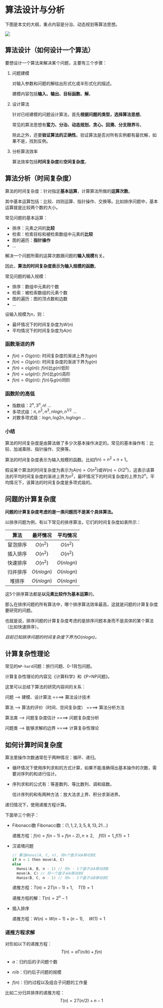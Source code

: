 # 算法设计与分析

下图是本文的大纲，重点内容是分治、动态规划等算法思想。

![](https://tva1.sinaimg.cn/large/008i3skNgy1gu064vqa44j60a208raak02.jpg)

## 算法设计（如何设计一个算法）

要想设计一个算法来解决某个问题，主要有三个步骤：

1. 问题建模

   对输入参数和问题的解给出形式化或半形式化的描述。

   建模内容包括**输入、输出、目标函数、解**。

2. 设计算法

   针对已经建模的问题设计算法，首先**根据问题的类型，选择算法思想**。

   常见的算法思想有**蛮力、分治、动态规划、贪心、回溯、分支限界**等。

   除此之外，还要**验证算法的正确性**。验证算法是否对所有实例都有最优解，如果不是，找到反例。

3. 分析算法效率

   算法效率包括**时间复杂度**和**空间复杂度**。

## 算法分析（时间复杂度）

算法的时间复杂度：针对指定**基本运算**，计算算法所做的**运算次数**。

其中基本运算包括：比较、四则运算、指针操作、交换等。比如排序问题中，基本运算就是比较两个数的大小。

常见问题的基本运算：

* 排序：元素之间的**比较**
* 检索：检索目标和被检索数组中元素的**比较**
* 图的遍历：**指针操作**
* ...

解决一个问题所需的运算次数跟问题的**输入规模**有关。

因此，**算法的时间复杂度表示为输入规模的函数**。

常见问题的输入规模：

* 排序：数组中元素的个数
* 检索：被检索数组的元素个数
* 图的遍历：图的顶点数和边数
* ...

设输入规模为$n$，则：

* 最坏情况下的时间复杂度为$W(n)$
* 平均情况下的时间复杂度为$A(n)$

### 函数渐进的界

* $f(n) = O(g(n))$: 时间复杂度的渐进上界为$g(n)$
* $f(n) = \Omega(g(n))$: 时间复杂度的渐进下界为$g(n)$
* $f(n) = o(g(n))$: $f(n)$比$g(n)$低阶
* $f(n) = \omega(g(n))$: $f(n)$比$g(n)$高阶
* $f(n) = \Theta(g(n))$: $f(n)$与$g(n)$同阶

### 函数阶的高低

* 指数级：$2^n,3^n,n! \: \dots$
* 多项式级：$n,n^2,n^3,nlogn,n^{1/2} \: \dots$
* 对数多项式级：$logn,log2n,loglogn \: \dots$

### 小结

算法的时间复杂度是由算法做了多少次基本操作决定的。常见的基本操作有：比较、加减乘除、指针操作、交换等。

算法的时间复杂度表示为输入规模的函数。比如$f(n) = n^2 + n + 1$。

假设某个算法的时间复杂度为表示为$A(n) = O(n^2)$或$W(n) = O(2^n)$，这表示该算法的平均时间复杂度的渐进上界为$n^2$，最坏情况下的时间复杂度的上界为$2^n$。平均情况下，该算法的时间复杂度是多项式级的。

## 问题的计算复杂度

**问题的计算复杂度考虑的是一类问题而不是某个具体算法。**

以排序问题为例，有以下常见的排序算法，它们的时间复杂度如表所示：

|   算法   |  最坏情况  |  平均情况  |
| :------: | :--------: | :--------: |
| 冒泡排序 |  $O(n^2)$  |  $O(n^2)$  |
| 插入排序 |  $O(n^2)$  |  $O(n^2)$  |
| 快速排序 |  $O(n^2)$  | $O(nlogn)$ |
| 归并排序 | $O(nlogn)$ | $O(nlogn)$ |
|  堆排序  | $O(nlogn)$ | $O(nlogn)$ |

这5个排序算法都是**以元素比较作为基本运算**的。

那么在排序问题的所有算法中，哪个排序算法效率最高，这就是问题的计算复杂度要研究的问题。

也就是说，排序问题的计算复杂度考虑的是排序问题本身而不是具体的某个算法（比如快速排序）。

*目前已知排序问题的时间复杂度下界为$O(nlogn)$。*

## 计算复杂性理论

常见的`NP-hard`问题：旅行问题、0-1背包问题。

计算复杂性理论的内容见《计算科学》和《P=NP问题》。

这里可以总结下算法的研究内容间的关系：

问题 --> 建模、设计算法                                ====> 算法设计技术

算法 --> 算法的评价（时间、空间复杂度） ====> 算法分析方法

算法类 --> 问题复杂度估计                            ====> 问题复杂度分析

问题类 --> 能够求解的边界                            ====> 计算复杂性理论

## 如何计算时间复杂度

算法里操作次数通常在于两种情况：循环、递归。

* 循环情况下使用序列求和的方式计算，如果不能准确得出基本操作的次数，需要对序列的和进行估计。

* 序列求和的公式有：等差数列、等比数列、调和级数。

  估计序列的和有两种方法：放大法求上界、积分求渐进界。

递归情况下，使用递推方程计算。

下面举三个例子：

* Fibonacci数
  Fibonacci数：$\{1,1,2,3,5,8,13,21 \dots \}$

  递推方程：$f(n) = f(n - 1) + f(n - 2), n \ge 2, \quad f(0) = 1, f(1) = 1$

* 汉诺塔问题

  ```c
  // 算法Hanoi(A, C, n), 将n个盘子从A移动到C
  if n = 1 then move(A, C)
  else
  	Hanoi(A, B, n - 1) // 将n - 1个盘子从A移动到B
  	move(A, C) // 将一个盘子从A移动到C
  	Hanio(B, C, n - 1) // 将n - 1个盘子从B移动到C
  ```

  递推方程：$T(n) = 2T(n - 1) + 1,\quad T(1) = 1$

  递推方程的解：$T(n) = 2^n - 1$

* 插入排序

  递推方程：$W(n) = W(n - 1) + (n - 1), \quad W(1) = 1$

### 递推方程求解

对形如以下的递推方程：
$$
T(n) = aT(n / b) + f(n)
$$

* $a$：归约后的子问题个数

* $n / b$：归约后子问题的规模

* $f(n)$：归约过程以及组合子问题的工作量

比如二分归并排序的递推方程：
$$
T(n) = 2T(n / 2) + n - 1
$$
